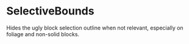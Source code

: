 # SelectiveBounds

Hides the ugly block selection outline when not relevant, especially on foliage and non-solid blocks.
